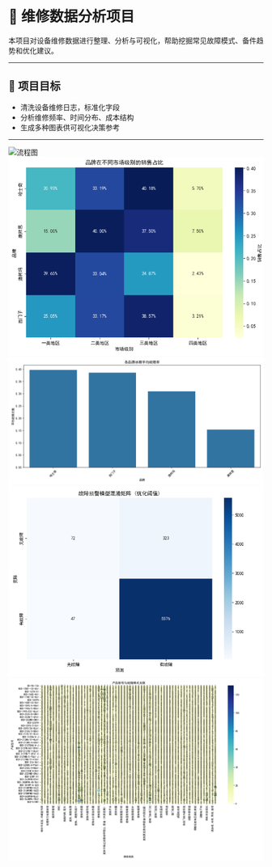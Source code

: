 # 🧾 维修数据分析项目

本项目对设备维修数据进行整理、分析与可视化，帮助挖掘常见故障模式、备件趋势和优化建议。

---

## 📌 项目目标

- 清洗设备维修日志，标准化字段
- 分析维修频率、时间分布、成本结构
- 生成多种图表供可视化决策参考

---
![流程图](images/流程图.png)
![市场占比](images/result1.png)
![故障率](images/result2.png)
![故障预警](images/result3.png)
![差异化服务](images/result4.png)
